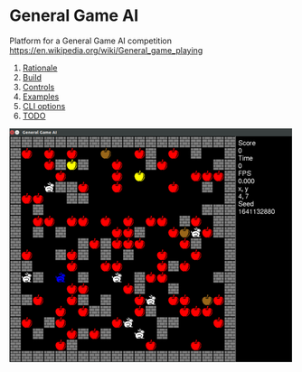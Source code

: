 # General Game AI

Platform for a General Game AI competition
<https://en.wikipedia.org/wiki/General_game_playing>

1. [Rationale](rationale.md)
1. [Build](build.md)
1. [Controls](controls.md)
1. [Examples](examples.md)
1. [CLI options](cli-options.md)
1. [TODO](TODO.md)

![](screenshot.png)
